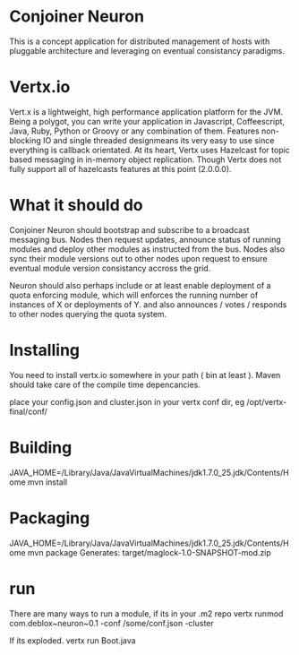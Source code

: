 # Conjoiner Neuron

This is a concept application for distributed management of hosts with pluggable architecture and leveraging on eventual
consistancy paradigms.

# Vertx.io

Vert.x is a lightweight, high performance application platform for the JVM. Being a polygot, you can write your
application in Javascript, Coffeescript, Java, Ruby, Python or Groovy or any combination of them. Features non-blocking
IO and single threaded designmeans its very easy to use since everything is callback orientated. At its heart, Vertx
uses Hazelcast for topic based messaging in in-memory object replication. Though Vertx does not fully support all of
hazelcasts features at this point (2.0.0.0).

# What it should do

Conjoiner Neuron should bootstrap and subscribe to a broadcast messaging bus. Nodes then request updates, announce status of
running modules and deploy other modules as instructed from the bus. Nodes also sync their module versions out to other
nodes upon request to ensure eventual module version consistancy accross the grid.

Neuron should also perhaps include or at least enable deployment of a quota enforcing module, which will enforces
the running number of instances of X or deployments of Y. and also announces / votes / responds to other nodes querying
the quota system.

# Installing

You need to install vertx.io somewhere in your path ( bin at least ). Maven should take care of the compile time depencancies.

place your config.json and cluster.json in your vertx conf dir, eg /opt/vertx-final/conf/


# Building

JAVA_HOME=/Library/Java/JavaVirtualMachines/jdk1.7.0_25.jdk/Contents/Home mvn install

# Packaging

JAVA_HOME=/Library/Java/JavaVirtualMachines/jdk1.7.0_25.jdk/Contents/Home mvn package
Generates: target/maglock-1.0-SNAPSHOT-mod.zip

# run
There are many ways to run a module, if its in your .m2 repo
vertx runmod com.deblox~neuron~0.1 -conf /some/conf.json -cluster

If its exploded.
vertx run Boot.java